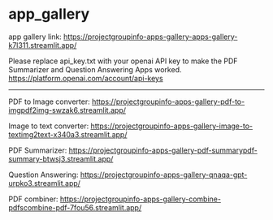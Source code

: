 # app_gallery

app gallery link: https://projectgroupinfo-apps-gallery-apps-gallery-k7l311.streamlit.app/

Please replace api_key.txt with your openai API key to make the PDF Summarizer and Question Answering Apps worked.
https://platform.openai.com/account/api-keys

-------------------------

PDF to Image converter: https://projectgroupinfo-apps-gallery-pdf-to-imgpdf2img-swzak6.streamlit.app/

Image to text converter: https://projectgroupinfo-apps-gallery-image-to-textimg2text-x340a3.streamlit.app/

PDF Summarizer: https://projectgroupinfo-apps-gallery-pdf-summarypdf-summary-btwsj3.streamlit.app/

Question Answering: https://projectgroupinfo-apps-gallery-qnaqa-gpt-urpko3.streamlit.app/

PDF combiner: https://projectgroupinfo-apps-gallery-combine-pdfscombine-pdf-7fou56.streamlit.app/
